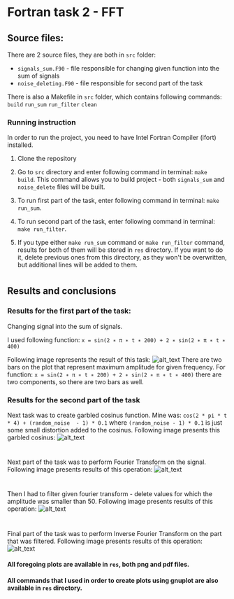 # Fortran task 2 - FFT

## Source files:
There are 2 source files, they are both in ```src``` folder:
- ```signals_sum.F90``` - file responsible for changing given function into the sum of signals
- ```noise_deleting.F90``` - file responsible for second part of the task

There is also a Makefile in ```src``` folder, which contains following commands:
```build```
```run_sum```
```run_filter```
```clean```

### Running instruction
In order to run the project, you need to have Intel Fortran Compiler (ifort) installed.

1. Clone the repository
2. Go to ```src``` directory and enter following command in terminal: ```make build```.
This command allows you to build project - both ```signals_sum``` and ```noise_delete``` files will be built.

3. To run first part of the task, enter following command in terminal: ```make run_sum```.

4. To run second part of the task, enter following command in terminal: ```make run_filter```.

5. If you type either ```make run_sum``` command or ```make run_filter``` command, results for both of them will
be stored in ```res``` directory. If you want to do it, delete previous ones from this directory, as they won't be overwritten, but additional lines will be added to them.

#

## Results and conclusions

### Results for the first part of the task:
Changing signal into the sum of signals.

I used following function:
```x = sin(2 ∗ π ∗ t ∗ 200) + 2 ∗ sin(2 ∗ π ∗ t ∗ 400)```

Following image represents the result of this task:
![alt_text](https://raw.githubusercontent.com/jakubowiczish/fortran-task2/master/res/signals_sum_plot.png)
There are two bars on the plot that represent maximum amplitude for given frequency. 
For function: ```x = sin(2 ∗ π ∗ t ∗ 200) + 2 ∗ sin(2 ∗ π ∗ t ∗ 400)``` there are two components, so there are two bars as well.


### Results for the second part of the task

Next task was to create garbled cosinus function.
Mine was:
```cos(2 * pi * t * 4) + (random_noise  - 1) * 0.1``` where ```(random_noise - 1) * 0.1``` is just some small distortion added to the cosinus.
Following image presents this garbled cosinus:
![alt_text](https://raw.githubusercontent.com/jakubowiczish/fortran-task2/master/res/garbled_cosinus.png)

#

Next part of the task was to perform Fourier Transform on the signal.
Following image presents results of this operation:
![alt_text](https://raw.githubusercontent.com/jakubowiczish/fortran-task2/master/res/garbled_fft.png)

#

Then I had to filter given fourier transform - delete values for which the amplitude was smaller than 50.
Following image presents results of this operation:
![alt_text](https://raw.githubusercontent.com/jakubowiczish/fortran-task2/master/res/filtered_fft.png)

#

Final part of the task was to perform Inverse Fourier Transform on the part that was filtered.
Following image presents results of this operation:
![alt_text](https://raw.githubusercontent.com/jakubowiczish/fortran-task2/master/res/filtered_cosinus.png)

#### All foregoing plots are available in ```res```, both png and pdf files.
#### All commands that I used in order to create plots using gnuplot are also available in ```res``` directory. 
